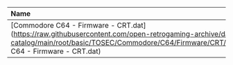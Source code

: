 |Name|Size|
|:---|---:|
|[Commodore C64 - Firmware - CRT.dat](https://raw.githubusercontent.com/open-retrogaming-archive/dat-catalog/main/root/basic/TOSEC/Commodore/C64/Firmware/CRT/Commodore C64 - Firmware - CRT.dat)|5327|
